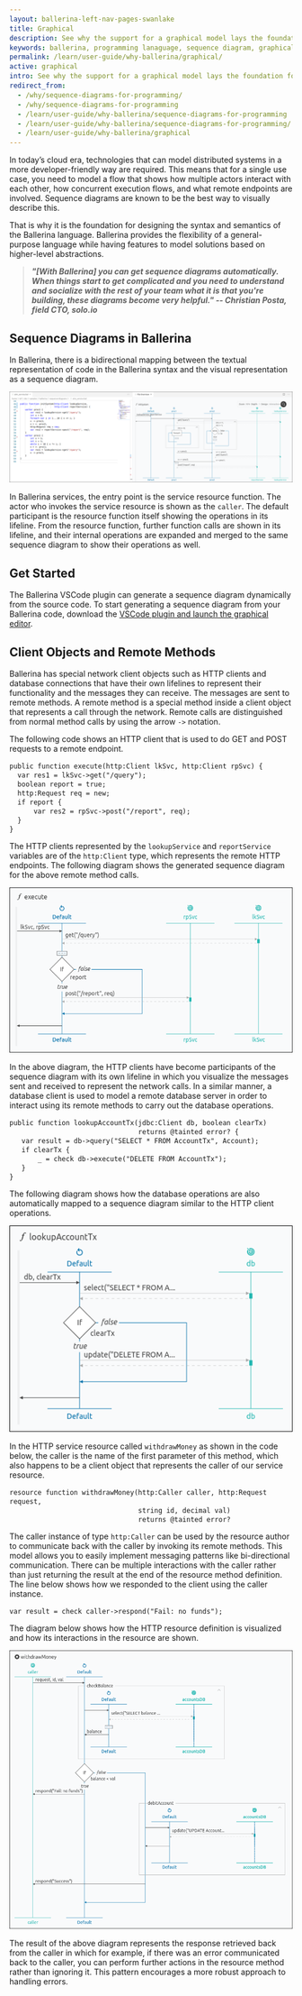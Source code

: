```yaml
---
layout: ballerina-left-nav-pages-swanlake
title: Graphical
description: See why the support for a graphical model lays the foundation for designing the syntax and semantics of the Ballerina programming language.
keywords: ballerina, programming lanaguage, sequence diagram, graphical, diagram editor, why ballerina
permalink: /learn/user-guide/why-ballerina/graphical/
active: graphical
intro: See why the support for a graphical model lays the foundation for designing the syntax and semantics of the Ballerina programming language.
redirect_from:
  - /why/sequence-diagrams-for-programming/
  - /why/sequence-diagrams-for-programming
  - /learn/user-guide/why-ballerina/sequence-diagrams-for-programming
  - /learn/user-guide/why-ballerina/sequence-diagrams-for-programming/
  - /learn/user-guide/why-ballerina/graphical
---
```


In today’s cloud era, technologies that can model distributed systems in a more developer-friendly way are required. This means that for a single use case, you need to model a flow that shows how multiple actors interact with each other, how concurrent execution flows, and what remote endpoints are involved. Sequence diagrams are known to be the best way to visually describe this.

That is why it is the foundation for designing the syntax and semantics of the Ballerina language. Ballerina provides the flexibility of a general-purpose language while having features to model solutions based on higher-level abstractions.

> ***"[With Ballerina] you can get sequence diagrams automatically. When things start to get complicated and you need to understand and socialize with the rest of your team what it is that you're building, these diagrams become very helpful." -- Christian Posta, field CTO, solo.io***

## Sequence Diagrams in Ballerina

In Ballerina, there is a bidirectional mapping between the textual representation of code in the Ballerina syntax and the visual representation as a sequence diagram.

<img src="/img/why-pages/sequence-diagrams-for-programming-1.png" alt="Sequence Diagrams in Ballerina">

In Ballerina services, the entry point is the service resource function. The actor who invokes the service resource is shown as the `caller`. The default participant is the resource function itself showing the operations in its lifeline. From the resource function, further function calls are shown in its lifeline, and their internal operations are expanded and merged to the same sequence diagram to show their operations as well.

## Get Started

The Ballerina VSCode plugin can generate a sequence diagram dynamically from the source code. To start generating a sequence diagram from your Ballerina code, download the [VSCode plugin and launch the graphical editor](/learn/tooling-guide/visual-studio-code-extension/installing-the-vs-code-extension/).

## Client Objects and Remote Methods

Ballerina has special network client objects such as HTTP clients and database connections that have their own lifelines to represent their functionality and the messages they can receive. The messages are sent to remote methods. A remote method is a special method inside a client object that represents a call through the network. Remote calls are distinguished from normal method calls by using the arrow `->` notation.

The following code shows an HTTP client that is used to do GET and POST requests to a remote endpoint.

```ballerina
public function execute(http:Client lkSvc, http:Client rpSvc) {
  var res1 = lkSvc->get("/query");
  boolean report = true;
  http:Request req = new;
  if report {
      var res2 = rpSvc->post("/report", req);
  }
}
```

The HTTP clients represented by the `lookupService` and `reportService` variables are of the `http:Client` type, which represents the remote HTTP endpoints. The following diagram shows the generated sequence diagram for the above remote method calls.

<img src="/img/why-pages/sequence-diagrams-for-programming-2.png" alt="Ballerina sequence diagram for HTTP client remote method call">

In the above diagram, the HTTP clients have become participants of the sequence diagram with its own lifeline in which you visualize the messages sent and received to represent the network calls. In a similar manner, a database client is used to model a remote database server in order to interact using its remote methods to carry out the database operations.

```ballerina
public function lookupAccountTx(jdbc:Client db, boolean clearTx) 
                                returns @tainted error? {
   var result = db->query("SELECT * FROM AccountTx", Account);
   if clearTx {
       _ = check db->execute("DELETE FROM AccountTx");
   }
}
```

The following diagram shows how the database operations are also automatically mapped to a sequence diagram similar to the HTTP client operations.

<img src="/img/why-pages/sequence-diagrams-for-programming-3.png" alt="Ballerina database operations mapped in a sequence diagram">

In the HTTP service resource called `withdrawMoney` as shown in the code below, the caller is the name of the first parameter of this method, which also happens to be a client object that represents the caller of our service resource.

```ballerina
resource function withdrawMoney(http:Caller caller, http:Request request,
                                string id, decimal val) 
                                returns @tainted error?
```

The caller instance of type `http:Caller` can be used by the resource author to communicate back with the caller by invoking its remote methods. This model allows you to easily implement messaging patterns like bi-directional communication. There can be multiple interactions with the caller rather than just returning the result at the end of the resource method definition.
The line below shows how we responded to the client using the caller instance.

```ballerina
var result = check caller->respond("Fail: no funds");
```

The diagram below shows how the HTTP resource definition is visualized and how its interactions in the resource are shown.

<img src="/img/why-pages/sequence-diagrams-for-programming-4.png" alt="Ballerina sequence diagram of HTTP resource definition" width="700">

The result of the above diagram represents the response retrieved back from the caller in which for example, if there was an error communicated back to the caller, you can perform further actions in the resource method rather than ignoring it. This pattern encourages a more robust approach to handling errors.
           

<style>
.nav > li.cVersionItem {
    display: none !important;
}
.cBalleinaBreadcrumbs li:nth-child(3) , .cBalleinaBreadcrumbs li:nth-child(2) {
   display:none !important;
}
</style>
<style> #tree-expand-all , #tree-collapse-all, .cTocElements {display:none;} .cGitButtonContainer {padding-left: 40px;} </style>

